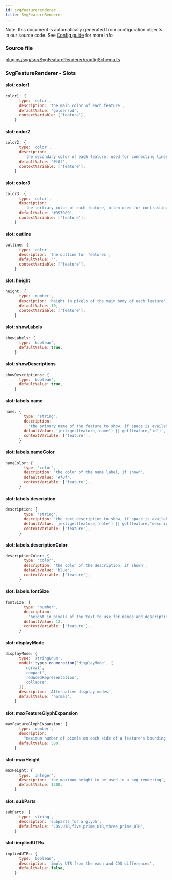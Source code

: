 ```yaml
---
id: svgfeaturerenderer
title: SvgFeatureRenderer
---
```


Note: this document is automatically generated from configuration objects in our
source code. See [Config guide](/docs/config_guide) for more info

### Source file

[plugins/svg/src/SvgFeatureRenderer/configSchema.ts](https://github.com/GMOD/jbrowse-components/blob/main/plugins/svg/src/SvgFeatureRenderer/configSchema.ts)

### SvgFeatureRenderer - Slots

#### slot: color1

```js
color1: {
      type: 'color',
      description: 'the main color of each feature',
      defaultValue: 'goldenrod',
      contextVariable: ['feature'],
    }
```

#### slot: color2

```js
color2: {
      type: 'color',
      description:
        'the secondary color of each feature, used for connecting lines, etc',
      defaultValue: '#f0f',
      contextVariable: ['feature'],
    }
```

#### slot: color3

```js
color3: {
      type: 'color',
      description:
        'the tertiary color of each feature, often used for contrasting fills, like on UTRs',
      defaultValue: '#357089',
      contextVariable: ['feature'],
    }
```

#### slot: outline

```js
outline: {
      type: 'color',
      description: 'the outline for features',
      defaultValue: '',
      contextVariable: ['feature'],
    }
```

#### slot: height

```js
height: {
      type: 'number',
      description: 'height in pixels of the main body of each feature',
      defaultValue: 10,
      contextVariable: ['feature'],
    }
```

#### slot: showLabels

```js
showLabels: {
      type: 'boolean',
      defaultValue: true,
    }
```

#### slot: showDescriptions

```js
showDescriptions: {
      type: 'boolean',
      defaultValue: true,
    }
```

#### slot: labels.name

```js
name: {
        type: 'string',
        description:
          'the primary name of the feature to show, if space is available',
        defaultValue: `jexl:get(feature,'name') || get(feature,'id')`,
        contextVariable: ['feature'],
      }
```

#### slot: labels.nameColor

```js
nameColor: {
        type: 'color',
        description: 'the color of the name label, if shown',
        defaultValue: '#f0f',
        contextVariable: ['feature'],
      }
```

#### slot: labels.description

```js
description: {
        type: 'string',
        description: 'the text description to show, if space is available',
        defaultValue: `jexl:get(feature,'note') || get(feature,'description')`,
        contextVariable: ['feature'],
      }
```

#### slot: labels.descriptionColor

```js
descriptionColor: {
        type: 'color',
        description: 'the color of the description, if shown',
        defaultValue: 'blue',
        contextVariable: ['feature'],
      }
```

#### slot: labels.fontSize

```js
fontSize: {
        type: 'number',
        description:
          'height in pixels of the text to use for names and descriptions',
        defaultValue: 12,
        contextVariable: ['feature'],
      }
```

#### slot: displayMode

```js
displayMode: {
      type: 'stringEnum',
      model: types.enumeration('displayMode', [
        'normal',
        'compact',
        'reducedRepresentation',
        'collapse',
      ]),
      description: 'Alternative display modes',
      defaultValue: 'normal',
    }
```

#### slot: maxFeatureGlyphExpansion

```js
maxFeatureGlyphExpansion: {
      type: 'number',
      description:
        "maximum number of pixels on each side of a feature's bounding coordinates that a glyph is allowed to use",
      defaultValue: 500,
    }
```

#### slot: maxHeight

```js
maxHeight: {
      type: 'integer',
      description: 'the maximum height to be used in a svg rendering',
      defaultValue: 1200,
    }
```

#### slot: subParts

```js
subParts: {
      type: 'string',
      description: 'subparts for a glyph',
      defaultValue: 'CDS,UTR,five_prime_UTR,three_prime_UTR',
    }
```

#### slot: impliedUTRs

```js
impliedUTRs: {
      type: 'boolean',
      description: 'imply UTR from the exon and CDS differences',
      defaultValue: false,
    }
```
